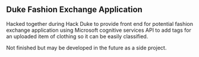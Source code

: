 ## Duke Fashion Exchange Application

Hacked together during Hack Duke to provide front end for potential fashion exchange application using Microsoft cognitive services API to add tags for an uploaded item of clothing so it can be easily classified.

Not finished but may be developed in the future as a side project.
